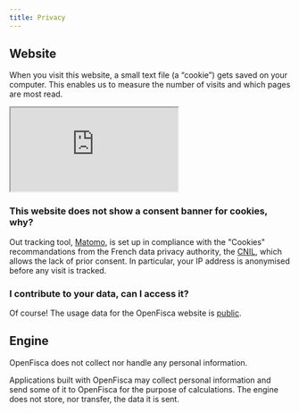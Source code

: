 ```yaml
---
title: Privacy
---
```


## Website

When you visit this website, a small text file (a “cookie”) gets saved on your computer. This enables us to measure the number of visits and which pages are most read.

<iframe class="optout" src="https://stats.data.gouv.fr/index.php?module=CoreAdminHome&action=optOut&language=en"></iframe>

### This website does not show a consent banner for cookies, why?

Out tracking tool, [Matomo](https://matomo.org), is set up in compliance with the "Cookies" recommandations from the French data privacy authority, the [CNIL](https://www.cnil.fr/fr/solutions-pour-la-mesure-daudience), which allows the lack of prior consent. In particular, your IP address is anonymised before any visit is tracked.

### I contribute to your data, can I access it?

Of course! The usage data for the OpenFisca website is [public](https://stats.data.gouv.fr/index.php?module=CoreHome&action=index&idSite=4&period=range&date=previous30#?module=Dashboard&action=embeddedIndex&idSite=4&period=range&date=previous30&idDashboard=1).

## Engine

OpenFisca does not collect nor handle any personal information.

Applications built with OpenFisca may collect personal information and send some of it to OpenFisca for the purpose of calculations. The engine does not store, nor transfer, the data it is sent.
